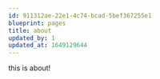 ```yaml
---
id: 911312ae-22e1-4c74-bcad-5bef367255e1
blueprint: pages
title: about
updated_by: 1
updated_at: 1649129644
---
```

this is about!